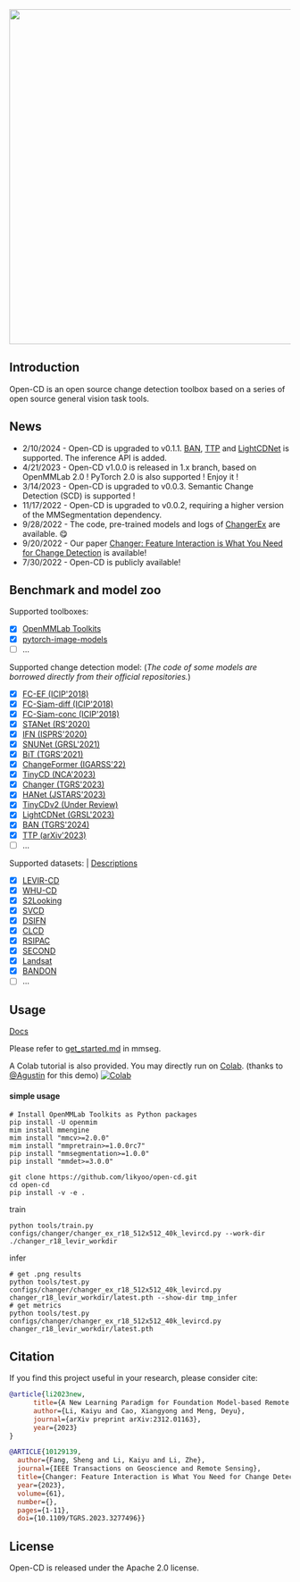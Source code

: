 <div align="center">
  <img src="resources/opencd-logo.png" width="600"/>
</div>

## Introduction
Open-CD is an open source change detection toolbox based on a series of open source general vision task tools.


## News
- 2/10/2024 - Open-CD is upgraded to v0.1.1. [BAN](https://github.com/likyoo/BAN), [TTP](https://github.com/KyanChen/TTP) and [LightCDNet](https://github.com/NightSongs/LightCDNet) is supported. The inference API is added.
- 4/21/2023 - Open-CD v1.0.0 is released in 1.x branch, based on OpenMMLab 2.0 ! PyTorch 2.0 is also supported ! Enjoy it !
- 3/14/2023 - Open-CD is upgraded to v0.0.3. Semantic Change Detection (SCD) is supported !
- 11/17/2022 - Open-CD is upgraded to v0.0.2, requiring a higher version of the MMSegmentation dependency.
- 9/28/2022 - The code, pre-trained models and logs of [ChangerEx](https://github.com/likyoo/open-cd/tree/main/configs/changer) are available. :yum:
- 9/20/2022 - Our paper [Changer: Feature Interaction is What You Need for Change Detection](https://arxiv.org/abs/2209.08290) is available!
- 7/30/2022 - Open-CD is publicly available!

## Benchmark and model zoo

Supported toolboxes:

- [x] [OpenMMLab Toolkits](https://github.com/open-mmlab)
- [x] [pytorch-image-models](https://github.com/rwightman/pytorch-image-models)
- [ ] ...

Supported change detection model:
(_The code of some models are borrowed directly from their official repositories._)

- [x] [FC-EF (ICIP'2018)](configs/fcsn)
- [x] [FC-Siam-diff (ICIP'2018)](configs/fcsn)
- [x] [FC-Siam-conc (ICIP'2018)](configs/fcsn)
- [x] [STANet (RS'2020)](configs/stanet)
- [x] [IFN (ISPRS'2020)](configs/ifn)
- [x] [SNUNet (GRSL'2021)](configs/snunet)
- [x] [BiT (TGRS'2021)](configs/bit)
- [x] [ChangeFormer (IGARSS'22)](configs/changeformer)
- [x] [TinyCD (NCA'2023)](configs/tinycd)
- [x] [Changer (TGRS'2023)](configs/changer)
- [x] [HANet (JSTARS'2023)](configs/hanet)
- [x] [TinyCDv2 (Under Review)](configs/tinycd_v2)
- [x] [LightCDNet (GRSL'2023)](configs/lightcdnet)
- [x] [BAN (TGRS'2024)](configs/ban)
- [x] [TTP (arXiv'2023)](configs/ttp)
- [ ] ...

Supported datasets: | [Descriptions](https://github.com/wenhwu/awesome-remote-sensing-change-detection)
- [x] [LEVIR-CD](https://justchenhao.github.io/LEVIR/)
- [x] [WHU-CD](https://study.rsgis.whu.edu.cn/pages/download/building_dataset.html)
- [x] [S2Looking](https://github.com/S2Looking/Dataset)
- [x] [SVCD](https://drive.google.com/file/d/1GX656JqqOyBi_Ef0w65kDGVto-nHrNs9/edit)
- [x] [DSIFN](https://github.com/GeoZcx/A-deeply-supervised-image-fusion-network-for-change-detection-in-remote-sensing-images/tree/master/dataset)
- [x] [CLCD](https://github.com/liumency/CropLand-CD)
- [x] [RSIPAC](https://engine.piesat.cn/ai/autolearning/index.html#/dataset/detail?key=8f6c7645-e60f-42ce-9af3-2c66e95cfa27)
- [x] [SECOND](http://www.captain-whu.com/PROJECT/)
- [x] [Landsat](https://figshare.com/articles/figure/Landsat-SCD_dataset_zip/19946135/1)
- [x] [BANDON](https://github.com/fitzpchao/BANDON)
- [ ] ...

## Usage

[Docs](https://github.com/open-mmlab/mmsegmentation/tree/master/docs)

Please refer to [get_started.md](https://github.com/open-mmlab/mmsegmentation/blob/master/docs/en/get_started.md#installation) in mmseg.

A Colab tutorial is also provided. You may directly run on [Colab](https://colab.research.google.com/drive/1puZY5R8fwlL6um6pHbgbM1NTYZUXdK2J?usp=sharing). (thanks to [@Agustin](https://github.com/AgustinNormand) for this demo) [![Colab](https://colab.research.google.com/assets/colab-badge.svg)](https://colab.research.google.com/drive/1puZY5R8fwlL6um6pHbgbM1NTYZUXdK2J?usp=sharing)

#### simple usage
```
# Install OpenMMLab Toolkits as Python packages
pip install -U openmim
mim install mmengine
mim install "mmcv>=2.0.0"
mim install "mmpretrain>=1.0.0rc7"
pip install "mmsegmentation>=1.0.0"
pip install "mmdet>=3.0.0"
```
```
git clone https://github.com/likyoo/open-cd.git
cd open-cd
pip install -v -e .
```
train
```
python tools/train.py configs/changer/changer_ex_r18_512x512_40k_levircd.py --work-dir ./changer_r18_levir_workdir
```
infer
```
# get .png results
python tools/test.py configs/changer/changer_ex_r18_512x512_40k_levircd.py changer_r18_levir_workdir/latest.pth --show-dir tmp_infer
# get metrics
python tools/test.py configs/changer/changer_ex_r18_512x512_40k_levircd.py changer_r18_levir_workdir/latest.pth
```

## Citation

If you find this project useful in your research, please consider cite:

```bibtex
@article{li2023new,
      title={A New Learning Paradigm for Foundation Model-based Remote Sensing Change Detection}, 
      author={Li, Kaiyu and Cao, Xiangyong and Meng, Deyu},
      journal={arXiv preprint arXiv:2312.01163},
      year={2023}
}

@ARTICLE{10129139,
  author={Fang, Sheng and Li, Kaiyu and Li, Zhe},
  journal={IEEE Transactions on Geoscience and Remote Sensing}, 
  title={Changer: Feature Interaction is What You Need for Change Detection}, 
  year={2023},
  volume={61},
  number={},
  pages={1-11},
  doi={10.1109/TGRS.2023.3277496}}
```

## License

Open-CD is released under the Apache 2.0 license.
